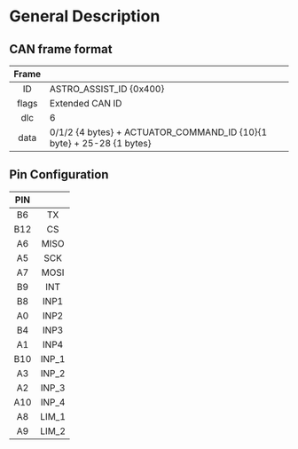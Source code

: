 # General Description

## CAN frame format

| Frame           |                                                                     |
| :-------------: | :------------------------------------------------------------------ |
| ID              | ASTRO_ASSIST_ID {0x400}                                             |
| flags           | Extended CAN ID                                                     |
| dlc             | 6                                                                   |
| data            | 0/1/2 {4 bytes} + ACTUATOR_COMMAND_ID {10}{1 byte} + 25-28 {1 bytes}|

## Pin Configuration

| PIN             |                |
| :-------------: | :-------------:|
| B6              | TX             |
| B12             | CS             |
| A6              | MISO           |
| A5              | SCK            |
| A7              | MOSI           |
| B9              | INT            |
| B8              | INP1           |
| A0              | INP2           |
| B4              | INP3           |
| A1              | INP4           |
| B10             | INP_1          |
| A3              | INP_2          |
| A2              | INP_3          |
| A10             | INP_4          |
| A8              | LIM_1          |
| A9              | LIM_2          |
